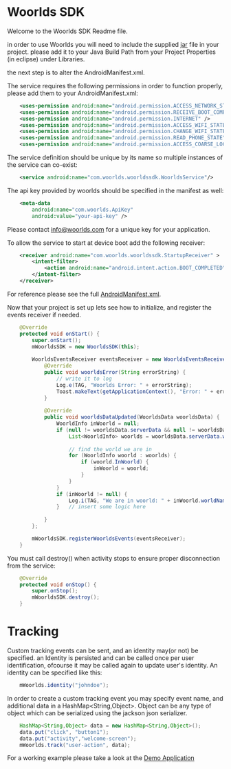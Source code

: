 Woorlds SDK
============

Welcome to the Woorlds SDK Readme file.

in order to use Woorlds you will need to include the supplied [jar](WoorldsDemo/libs/WoorldsSDK.jar) file in your project. please add it to your Java Build Path from your Project Properties (in eclipse) under Libraries.

the next step is to alter the AndroidManifest.xml.

The service requires the following permissions in order to function properly, please add them to your AndroidManifest.xml:
```xml
    <uses-permission android:name="android.permission.ACCESS_NETWORK_STATE" />
    <uses-permission android:name="android.permission.RECEIVE_BOOT_COMPLETED" />
    <uses-permission android:name="android.permission.INTERNET" />
    <uses-permission android:name="android.permission.ACCESS_WIFI_STATE" />
    <uses-permission android:name="android.permission.CHANGE_WIFI_STATE" />
    <uses-permission android:name="android.permission.READ_PHONE_STATE" />
    <uses-permission android:name="android.permission.ACCESS_COARSE_LOCATION" />
```
The service definition should be unique by its name so multiple instances of the service can co-exist:

```xml
    <service android:name="com.woorlds.woorldssdk.WoorldsService"/>
```

The api key provided by woorlds should be specified in the manifest as well:
```xml
    <meta-data
        android:name="com.woorlds.ApiKey"
        android:value="your-api-key" />
```

Please contact info@woorlds.com for a unique key for your application.

To allow the service to start at device boot add the following receiver:
```xml
    <receiver android:name="com.woorlds.woorldssdk.StartupReceiver" >
        <intent-filter>
            <action android:name="android.intent.action.BOOT_COMPLETED" />
        </intent-filter>
    </receiver>
```
For reference please see the full [AndroidManifest.xml](WoorldsDemo/AndroidManifest.xml).

Now that your project is set up lets see how to initialize, and register the events receiver if needed.


```java
    @Override
    protected void onStart() {
        super.onStart();
        mWoorldsSDK = new WoorldsSDK(this);
    
        WoorldsEventsReceiver eventsReceiver = new WoorldsEventsReceiver() {
            @Override
            public void woorldsError(String errorString) {
                // write it to log
                Log.e(TAG, "Woorlds Error: " + errorString);
                Toast.makeText(getApplicationContext(), "Error: " + errorString, Toast.LENGTH_SHORT).show();
            }
        
            @Override
            public void woorldsDataUpdated(WoorldsData woorldsData) {
                WoorldInfo inWoorld = null;
                if (null != woorldsData.serverData && null != woorldsData.serverData.wifiWorlds) {
                    List<WoorldInfo> woorlds = woorldsData.serverData.wifiWorlds;
                    
                    // find the world we are in
                    for (WoorldInfo woorld : woorlds) {
                        if (woorld.InWoorld) {
                            inWoorld = woorld;
                        }
                    }
                }
                if (inWoorld != null) {
                    Log.i(TAG, "We are in woorld: " + inWoorld.worldName);
                }   // insert some logic here
                
            }
        };

        mWoorldsSDK.registerWoorldsEvents(eventsReceiver);
    }
```

You must call destroy() when activity stops to ensure proper disconnection from the service:
```java
    @Override
    protected void onStop() {
        super.onStop();
        mWoorldsSDK.destroy();
    }
```

Tracking
========
Custom tracking events can be sent, and an identity may(or not) be specified. an Identity is persisted and can be called once per user identification, ofcourse it may be called again to update user's identity. An identity can be specified like this:

```java
    mWoorlds.identity("johndoe");
```

In order to create a custom tracking event you may specify event name, and additional data in a HashMap<String,Object>. Object can be any type of object which can be serialized using the jackson json serializer.
```java
    HashMap<String,Object> data = new HashMap<String,Object>();
    data.put("click", "button1");
    data.put("activity","welcome-screen");
    mWoorlds.track("user-action", data);
```
For a working example please take a look at the [Demo Application](WoorldsDemo/src/com/example/woorldsdemo/DemoActivity.java)
